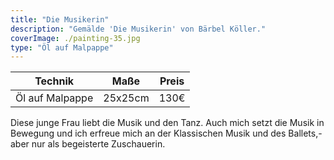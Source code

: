 ```yaml
---
title: "Die Musikerin"
description: "Gemälde 'Die Musikerin' von Bärbel Köller."
coverImage: ./painting-35.jpg
type: "Öl auf Malpappe"
---
```


| Technik         | Maße    | Preis |
|-----------------|---------|-------|
| Öl auf Malpappe | 25x25cm | 130€  |


Diese junge Frau liebt die Musik und den Tanz. Auch mich setzt die Musik in Bewegung und ich erfreue mich an der Klassischen Musik und des Ballets,- aber nur als begeisterte Zuschauerin.